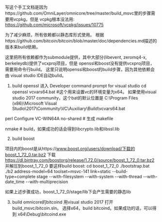 写这个手工文档是因为https://github.com/OmniLayer/omnicore/tree/master/build_msvc里的步骤需要用vcpkg，但是 vcpkg根本没法用: https://github.com/microsoft/vcpkg/issues/10775

为了减少麻烦，所有依赖都以静态库形式使用。
根据https://github.com/bitcoin/bitcoin/blob/master/doc/dependencies.md描述的版本来build依赖。

这里把所有依赖都作为submodule提供，其中大部分(libevent, zeromq4-x, berkeleydb)提供了vcxproj项目，但是 openssl和boost没有提供vcxproj项目，需要用命令行build。
这里只说明openssl和boost的build步骤，因为其他依赖会由 visual studio IDE自动bulid。
1. build openssl
进入 Developer command prompt for visual studio
cd openssl
vcvars64.bat #这个用来设置vc的环境变量为x64。 如果使用visual studio 2017  community，这个bat的默认位置是 C:\Program Files (x86)\Microsoft Visual Studio\2017\Community\VC\Auxiliary\Build\vcvars64.bat

perl Configure VC-WIN64A no-shared # 生成 makefile

nmake # build，如果成功的话会得到libcrypto.lib和libssl.lib

2. build boost

项目内的boost是从https://www.boost.org/users/download/下载的boost_1_72_0.tar.bz2
下载 https://dl.bintray.com/boostorg/release/1.72.0/source/boost_1_72_0.tar.bz2 并解压到boost_1_72_0
要这样build boost: 
cd boost_1_72_0
./bootstrap.bat
./b2 address-model=64 toolset=msvc-141 link=static --build-type=complete stage --with-filesystem --with-system --with-thread --with-date_time --with-multiprecision

如果上述步骤成功，boost_1_72_0/stage/lib下会产生需要的静态lib

3. build omnicore的bitcoind
用visual studio 2017 打开 build_msvc/bitcoin.sln。
选择x64，build bitcoind。如果成功的话，可以得到 x64\Debug\bitcoind.exe